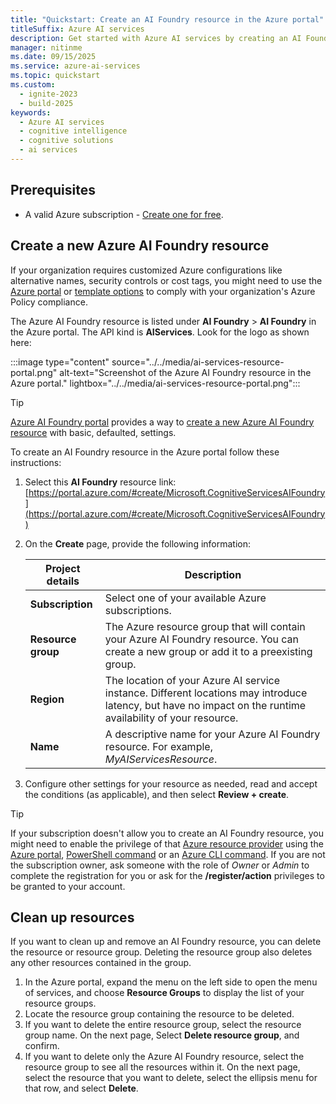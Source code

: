 ```yaml
---
title: "Quickstart: Create an AI Foundry resource in the Azure portal"
titleSuffix: Azure AI services
description: Get started with Azure AI services by creating an AI Foundry resource in the Azure portal.
manager: nitinme
ms.date: 09/15/2025
ms.service: azure-ai-services
ms.topic: quickstart
ms.custom:
  - ignite-2023
  - build-2025
keywords:
  - Azure AI services
  - cognitive intelligence
  - cognitive solutions
  - ai services
---
```


## Prerequisites

* A valid Azure subscription - [Create one for free](https://azure.microsoft.com/free/cognitive-services/).

## Create a new Azure AI Foundry resource

If your organization requires customized Azure configurations like alternative names, security controls or cost tags, you might need to use the [Azure portal](https://portal.azure.com) or [template options](../../../ai-foundry/how-to/create-resource-template.md) to comply with your organization's Azure Policy compliance.

The Azure AI Foundry resource is listed under **AI Foundry** > **AI Foundry** in the Azure portal. The API kind is **AIServices**. Look for the logo as shown here:

:::image type="content" source="../../media/ai-services-resource-portal.png" alt-text="Screenshot of the Azure AI Foundry resource in the Azure portal." lightbox="../../media/ai-services-resource-portal.png":::

> [!TIP]
> [Azure AI Foundry portal](https://ai.azure.com/?cid=learnDocs) provides a way to [create a new Azure AI Foundry resource](/azure/ai-foundry/how-to/create-projects?tabs=ai-foundry) with basic, defaulted, settings. 

To create an AI Foundry resource in the Azure portal follow these instructions:

1. Select this **AI Foundry** resource link: [https://portal.azure.com/#create/Microsoft.CognitiveServicesAIFoundry](https://portal.azure.com/#create/Microsoft.CognitiveServicesAIFoundry)

1. On the **Create** page, provide the following information:

    |Project details| Description   |
    |--|--|
    | **Subscription** | Select one of your available Azure subscriptions. |
    | **Resource group** | The Azure resource group that will contain your Azure AI Foundry resource. You can create a new group or add it to a preexisting group. |
    | **Region** | The location of your Azure AI service instance. Different locations may introduce latency, but have no impact on the runtime availability of your resource. |
    | **Name** | A descriptive name for your Azure AI Foundry resource. For example, *MyAIServicesResource*. |

1. Configure other settings for your resource as needed, read and accept the conditions (as applicable), and then select **Review + create**.

> [!TIP]
> If your subscription doesn't allow you to create an AI Foundry resource, you might need to enable the privilege of that [Azure resource provider](/azure/azure-resource-manager/management/resource-providers-and-types#register-resource-provider) using the [Azure portal](/azure/azure-resource-manager/management/resource-providers-and-types#azure-portal), [PowerShell command](/azure/azure-resource-manager/management/resource-providers-and-types#azure-powershell) or an [Azure CLI command](/azure/azure-resource-manager/management/resource-providers-and-types#azure-cli). If you are not the subscription owner, ask someone with the role of *Owner* or *Admin* to complete the registration for you or ask for the **/register/action** privileges to be granted to your account.

## Clean up resources

If you want to clean up and remove an AI Foundry resource, you can delete the resource or resource group. Deleting the resource group also deletes any other resources contained in the group.

1. In the Azure portal, expand the menu on the left side to open the menu of services, and choose **Resource Groups** to display the list of your resource groups.
1. Locate the resource group containing the resource to be deleted.
1. If you want to delete the entire resource group, select the resource group name. On the next page, Select **Delete resource group**, and confirm.
1. If you want to delete only the Azure AI Foundry resource, select the resource group to see all the resources within it. On the next page, select the resource that you want to delete, select the ellipsis menu for that row, and select **Delete**.
